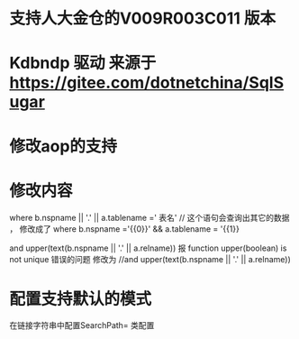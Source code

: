 # 支持人大金仓的V009R003C011 版本
# Kdbndp 驱动 来源于 https://gitee.com/dotnetchina/SqlSugar
# 修改aop的支持
# 修改内容
 where b.nspname || '.' || a.tablename =' 表名'   // 这个语句会查询出其它的数据 ， 修改成了 where b.nspname ='{{0}}' && a.tablename = '{{1}}

 and upper(text(b.nspname || '.' || a.relname))  报 function upper(boolean) is not unique 错误的问题  修改为 //and upper(text(b.nspname || '.' || a.relname))

 # 配置支持默认的模式
 在链接字符串中配置SearchPath= 类配置
 
 

 

